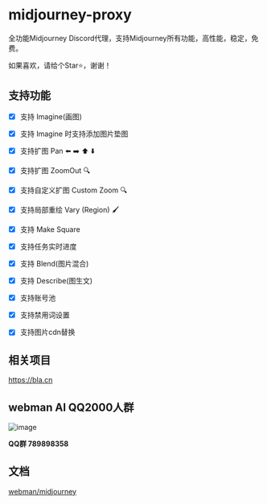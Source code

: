 # midjourney-proxy
全功能Midjourney Discord代理，支持Midjourney所有功能，高性能，稳定，免费。

如果喜欢，请给个Star⭐️，谢谢！

## 支持功能

- [x] 支持 Imagine(画图)
- [x] 支持 Imagine 时支持添加图片垫图
- [x] 支持扩图 Pan ⬅️ ➡️ ⬆️ ⬇️
- [x] 支持扩图 ZoomOut 🔍
- [x] 支持自定义扩图 Custom Zoom 🔍
- [x] 支持局部重绘 Vary (Region) 🖌
- [x] 支持 Make Square
- [x] 支持任务实时进度
- [x] 支持 Blend(图片混合)
- [x] 支持 Describe(图生文)
- [x] 支持账号池
- [x] 支持禁用词设置
- [x] 支持图片cdn替换


## 相关项目
https://bla.cn

## webman AI QQ2000人群
![image](https://github.com/webman-php/midjourney-proxy/assets/6073368/7b7aa50c-9f4b-4825-95a5-d034ce8f54fa)

**QQ群 789898358**

## 文档
[webman/midjourney](https://www.workerman.net/plugin/159)
